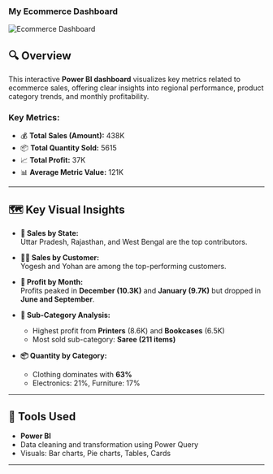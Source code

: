 ### My Ecommerce Dashboard
![Ecommerce Dashboard]("https://github.com/jayalaxmimudaliar/Ecommerce-Dashboard/blob/master/Ecommerce%20Dashboard.png")
## 🔍 Overview

This interactive **Power BI dashboard** visualizes key metrics related to ecommerce sales, offering clear insights into regional performance, product category trends, and monthly profitability.

### Key Metrics:
- 💰 **Total Sales (Amount):** 438K  
- 📦 **Total Quantity Sold:** 5615  
- 📈 **Total Profit:** 37K  
- 📊 **Average Metric Value:** 121K

---

## 🗺️ Key Visual Insights

- **📍 Sales by State:**  
  Uttar Pradesh, Rajasthan, and West Bengal are the top contributors.

- **👨‍💼 Sales by Customer:**  
  Yogesh and Yohan are among the top-performing customers.

- **📆 Profit by Month:**  
  Profits peaked in **December (10.3K)** and **January (9.7K)** but dropped in **June and September**.

- **🧺 Sub-Category Analysis:**  
  - Highest profit from **Printers** (8.6K) and **Bookcases** (6.5K)  
  - Most sold sub-category: **Saree (211 items)**

- **📦 Quantity by Category:**
  - Clothing dominates with **63%**
  - Electronics: 21%, Furniture: 17%

---

## 📌 Tools Used

- **Power BI**
- Data cleaning and transformation using Power Query
- Visuals: Bar charts, Pie charts, Tables, Cards

---
